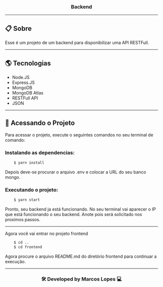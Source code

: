 <h3 align="center">
  Backend
</h3>

---

## 📋 Sobre

Esse é um projeto de um backend para disponibilizar uma API RESTFull.

---

##  🌎 Tecnologias 

- Node.JS
- Express.JS
- MongoDB
- MongoDB Atlas
- RESTFull API
- JSON

---
## 📁 Acessando o Projeto

Para acessar o projeto, execute o seguintes comandos no seu terminal de comando:

<h3>Instalando as dependencias:</h3>

```bash
    $ yarn install
```

Depois deve-se procurar o arquivo .env e colocar a URL do seu banco mongo.

<h3>Executando o projeto:</h3>

```bash
    $ yarn start
```
Pronto, seu backend ja está funcionando. No seu terminal vai aparecer o IP que está funcionando o seu backend. Anote pois será solicitado nos proximos passos.

--- 

Agora você vai entrar no projeto frontend

```bash
    $ cd ..
    $ cd frontend
```
Agora procure o arquivo README.md do diretório frontend para continuar a execução.

---

<h3 align="center">🛠 Developed by Marcos Lopes 💻<h3>
